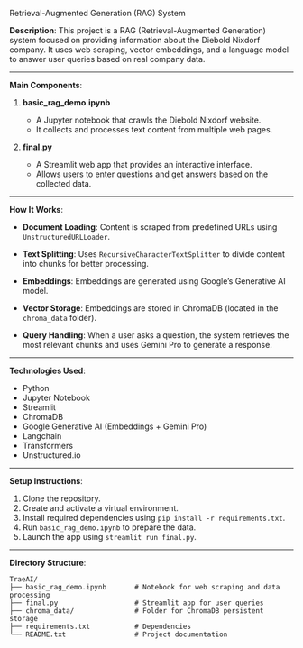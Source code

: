  Retrieval-Augmented Generation (RAG) System

**Description**:
This project is a RAG (Retrieval-Augmented Generation) system focused on providing information about the Diebold Nixdorf company. It uses web scraping, vector embeddings, and a language model to answer user queries based on real company data.

---

**Main Components**:

1. **basic\_rag\_demo.ipynb**

   * A Jupyter notebook that crawls the Diebold Nixdorf website.
   * It collects and processes text content from multiple web pages.

2. **final.py**

   * A Streamlit web app that provides an interactive interface.
   * Allows users to enter questions and get answers based on the collected data.

---

**How It Works**:

* **Document Loading**:
  Content is scraped from predefined URLs using `UnstructuredURLLoader`.

* **Text Splitting**:
  Uses `RecursiveCharacterTextSplitter` to divide content into chunks for better processing.

* **Embeddings**:
  Embeddings are generated using Google’s Generative AI model.

* **Vector Storage**:
  Embeddings are stored in ChromaDB (located in the `chroma_data` folder).

* **Query Handling**:
  When a user asks a question, the system retrieves the most relevant chunks and uses Gemini Pro to generate a response.

---

**Technologies Used**:

* Python
* Jupyter Notebook
* Streamlit
* ChromaDB
* Google Generative AI (Embeddings + Gemini Pro)
* Langchain
* Transformers
* Unstructured.io

---

**Setup Instructions**:

1. Clone the repository.
2. Create and activate a virtual environment.
3. Install required dependencies using `pip install -r requirements.txt`.
4. Run `basic_rag_demo.ipynb` to prepare the data.
5. Launch the app using `streamlit run final.py`.

---

**Directory Structure**:

```
TraeAI/
├── basic_rag_demo.ipynb       # Notebook for web scraping and data processing
├── final.py                   # Streamlit app for user queries
├── chroma_data/               # Folder for ChromaDB persistent storage
├── requirements.txt           # Dependencies
└── README.txt                 # Project documentation
```

